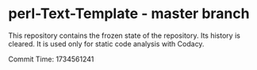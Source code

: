 # perl-Text-Template - master branch

This repository contains the frozen state of the repository.
Its history is cleared. It is used only for static code
analysis with Codacy.

Commit Time: 1734561241